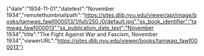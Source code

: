 {"date":"1934-11-01","datetext":"November 1934","remotethumbnailpath":"https://sites.dlib.nyu.edu/viewer/api/image/books/tamwag_fawf000013/1/full/250,/0/default.jpg","ss_book_identifier":"tamwag_fawf000013","ss_publication_date_text":"November 1934","title":"The Fight Against War and Fascism, November 1934","viewerURL":"https://sites.dlib.nyu.edu/viewer/books/tamwag_fawf000013"}